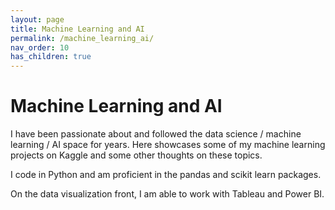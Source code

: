 ```yaml
---
layout: page
title: Machine Learning and AI
permalink: /machine_learning_ai/
nav_order: 10
has_children: true
---
```


# Machine Learning and AI

I have been passionate about and followed the data science / machine learning / AI space for years. Here showcases some of my machine learning projects on Kaggle and some other thoughts on these topics.

I code in Python and am proficient in the pandas and scikit learn packages.

On the data visualization front, I am able to work with Tableau and Power BI.
